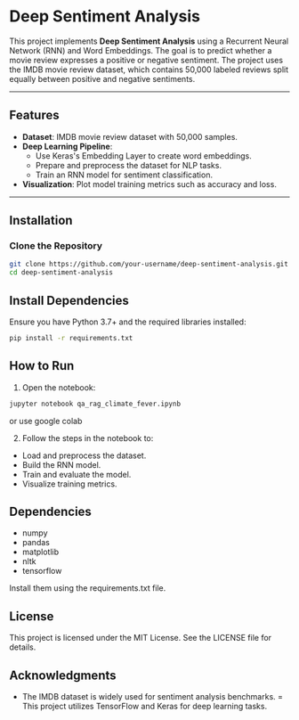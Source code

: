 # Deep Sentiment Analysis  

This project implements **Deep Sentiment Analysis** using a Recurrent Neural Network (RNN) and Word Embeddings. The goal is to predict whether a movie review expresses a positive or negative sentiment. The project uses the IMDB movie review dataset, which contains 50,000 labeled reviews split equally between positive and negative sentiments.  

---

## Features  

- **Dataset**: IMDB movie review dataset with 50,000 samples.  
- **Deep Learning Pipeline**:  
  - Use Keras's Embedding Layer to create word embeddings.  
  - Prepare and preprocess the dataset for NLP tasks.  
  - Train an RNN model for sentiment classification.  
- **Visualization**: Plot model training metrics such as accuracy and loss.  

---

## Installation  

### Clone the Repository  

```bash
git clone https://github.com/your-username/deep-sentiment-analysis.git  
cd deep-sentiment-analysis  
```

## Install Dependencies
Ensure you have Python 3.7+ and the required libraries installed:

```bash
pip install -r requirements.txt
```
## How to Run
1. Open the notebook:
``` bash
jupyter notebook qa_rag_climate_fever.ipynb
```
or use google colab 

2. Follow the steps in the notebook to:

  - Load and preprocess the dataset.
  - Build the RNN model.
  - Train and evaluate the model.
  - Visualize training metrics.

## Dependencies
- numpy
- pandas
- matplotlib
- nltk
- tensorflow

Install them using the requirements.txt file.

## License
This project is licensed under the MIT License. See the LICENSE file for details.

## Acknowledgments
- The IMDB dataset is widely used for sentiment analysis benchmarks.
= This project utilizes TensorFlow and Keras for deep learning tasks.
